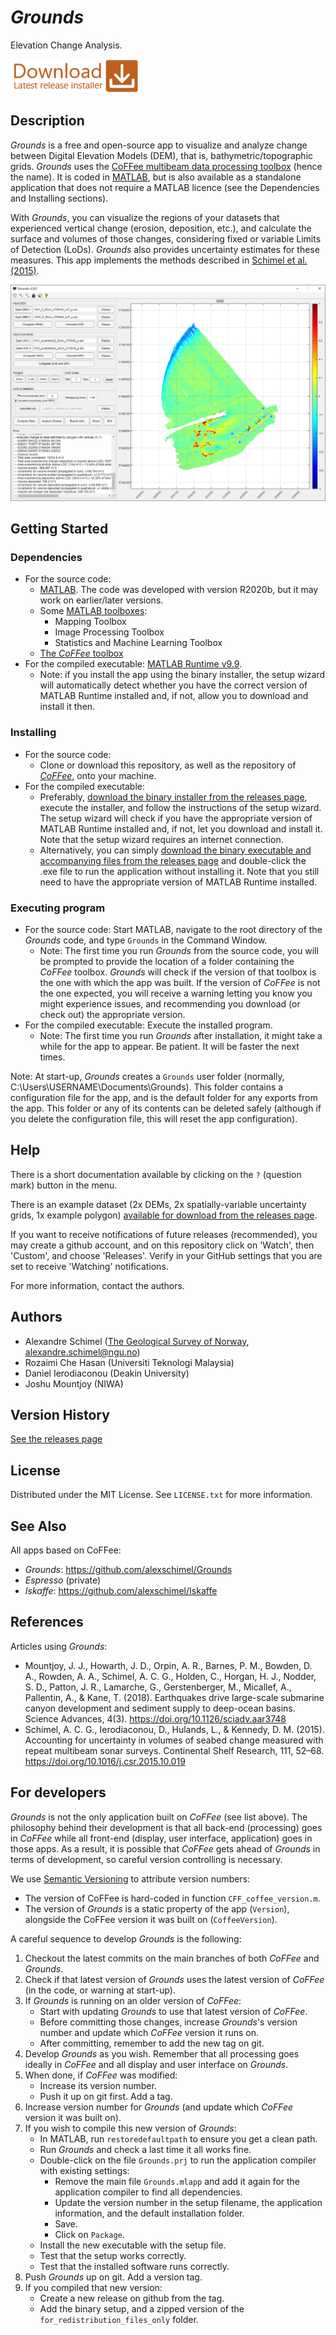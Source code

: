# *Grounds*

Elevation Change Analysis.

[![](https://github.com/alexschimel/Grounds/blob/main/Grounds_resources/download.png?raw=true)](https://github.com/alexschimel/Grounds/releases/download/v2.0.0/grounds_v200_setup.exe)

## Description

*Grounds* is a free and open-source app to visualize and analyze change between Digital Elevation Models (DEM), that is, bathymetric/topographic grids. *Grounds* uses the [CoFFee multibeam data processing toolbox](https://github.com/alexschimel/CoFFee) (hence the name). It is coded in [MATLAB](https://www.mathworks.com/products/matlab.html), but is also available as a standalone application that does not require a MATLAB licence (see the Dependencies and Installing sections).

With *Grounds*, you can visualize the regions of your datasets that experienced vertical change (erosion, deposition, etc.), and calculate the surface and volumes of those changes, considering fixed or variable Limits of Detection (LoDs). *Grounds* also provides uncertainty estimates for these measures. This app implements the methods described in [Schimel et al. (2015)](https://doi.org/10.1016/j.csr.2015.10.019).

![](https://github.com/alexschimel/Grounds/blob/main/Grounds_resources/screenshots/Grounds_example.png?raw=true)

## Getting Started

### Dependencies

* For the source code:
  * [MATLAB](https://www.mathworks.com/products/matlab.html). The code was developed with version R2020b, but it may work on earlier/later versions.
  * Some [MATLAB toolboxes](https://www.mathworks.com/products.html):
    * Mapping Toolbox
    * Image Processing Toolbox
    * Statistics and Machine Learning Toolbox
  * [The *CoFFee* toolbox](https://github.com/alexschimel/CoFFee)
* For the compiled executable: [MATLAB Runtime v9.9](https://www.mathworks.com/products/compiler/matlab-runtime.html).
  * Note: if you install the app using the binary installer, the setup wizard will automatically detect whether you have the correct version of MATLAB Runtime installed and, if not, allow you to download and install it then.

### Installing

* For the source code: 
  * Clone or download this repository, as well as the repository of [*CoFFee*](https://github.com/alexschimel/CoFFee), onto your machine.
* For the compiled executable: 
  * Preferably, [download the binary installer from the releases page](https://github.com/alexschimel/Grounds/releases), execute the installer, and follow the instructions of the setup wizard. The setup wizard will check if you have the appropriate version of MATLAB Runtime installed and, if not, let you download and install it. Note that the setup wizard requires an internet connection.
  * Alternatively, you can simply [download the binary executable and accompanying files from the releases page](https://github.com/alexschimel/Grounds/releases) and double-click the .exe file to run the application without installing it. Note that you still need to have the appropriate version of MATLAB Runtime installed.

### Executing program

* For the source code: Start MATLAB, navigate to the root directory of the *Grounds* code, and type `Grounds` in the Command Window.
  * Note: The first time you run *Grounds* from the source code, you will be prompted to provide the location of a folder containing the *CoFFee* toolbox. *Grounds* will check if the version of that toolbox is the one with which the app was built. If the version of *CoFFee* is not the one expected, you will receive a warning letting you know you might experience issues, and recommending you download (or check out) the appropriate version.
* For the compiled executable: Execute the installed program.
  * Note: The first time you run *Grounds* after installation, it might take a while for the app to appear. Be patient. It will be faster the next times.

Note: At start-up, *Grounds* creates a `Grounds` user folder (normally, C:\Users\USERNAME\Documents\Grounds). This folder contains a configuration file for the app, and is the default folder for any exports from the app. This folder or any of its contents can be deleted safely (although if you delete the configuration file, this will reset the app configuration).

## Help

There is a short documentation available by clicking on the `?` (question mark) button in the menu.

There is an example dataset (2x DEMs, 2x spatially-variable uncertainty grids, 1x example polygon) [available for download from the releases page](https://github.com/alexschimel/Grounds/releases).

If you want to receive notifications of future releases (recommended), you may create a github account, and on this repository click on 'Watch', then 'Custom', and choose 'Releases'. Verify in your GitHub settings that you are set to receive 'Watching' notifications.

For more information, contact the authors.

## Authors

* Alexandre Schimel ([The Geological Survey of Norway](https://www.ngu.no), alexandre.schimel@ngu.no)
* Rozaimi Che Hasan (Universiti Teknologi Malaysia)
* Daniel Ierodiaconou (Deakin University)
* Joshu Mountjoy (NIWA)

## Version History

[See the releases page](https://github.com/alexschimel/Grounds/releases)

## License

Distributed under the MIT License. See `LICENSE.txt` for more information.

## See Also

All apps based on CoFFee:
* *Grounds*: https://github.com/alexschimel/Grounds
* *Espresso* (private)
* *Iskaffe*: https://github.com/alexschimel/Iskaffe

## References 

Articles using *Grounds*:
* Mountjoy, J. J., Howarth, J. D., Orpin, A. R., Barnes, P. M., Bowden, D. A., Rowden, A. A., Schimel, A. C. G., Holden, C., Horgan, H. J., Nodder, S. D., Patton, J. R., Lamarche, G., Gerstenberger, M., Micallef, A., Pallentin, A., & Kane, T. (2018). Earthquakes drive large-scale submarine canyon development and sediment supply to deep-ocean basins. Science Advances, 4(3). https://doi.org/10.1126/sciadv.aar3748
* Schimel, A. C. G., Ierodiaconou, D., Hulands, L., & Kennedy, D. M. (2015). Accounting for uncertainty in volumes of seabed change measured with repeat multibeam sonar surveys. Continental Shelf Research, 111, 52–68. https://doi.org/10.1016/j.csr.2015.10.019

## For developers

*Grounds* is not the only application built on *CoFFee* (see list above). The philosophy behind their development is that all back-end (processing) goes in *CoFFee* while all front-end (display, user interface, application) goes in those apps. As a result, it is possible that *CoFFee* gets ahead of *Grounds* in terms of development, so careful version controlling is necessary.

We use [Semantic Versioning](https://semver.org/) to attribute version numbers:
* The version of CoFFee is hard-coded in function `CFF_coffee_version.m`.
* The version of *Grounds* is a static property of the app (`Version`), alongside the CoFFee version it was built on (`CoffeeVersion`).

A careful sequence to develop *Grounds* is the following:

1. Checkout the latest commits on the main branches of both *CoFFee* and *Grounds*.
2. Check if that latest version of *Grounds* uses the latest version of *CoFFee* (in the code, or warning at start-up). 
3. If *Grounds* is running on an older version of *CoFFee*:
    * Start with updating *Grounds* to use that latest version of *CoFFee*.
    * Before committing those changes, increase *Grounds*'s version number and update which *CoFFee* version it runs on. 
    * After committing, remember to add the new tag on git.
4. Develop *Grounds* as you wish. Remember that all processing goes ideally in *CoFFee* and all display and user interface on *Grounds*.
5. When done, if *CoFFee* was modified:
    * Increase its version number.
    * Push it up on git first. Add a tag.
6. Increase version number for *Grounds* (and update which *CoFFee* version it was built on).
7. If you wish to compile this new version of *Grounds*:
    * In MATLAB, run `restoredefaultpath` to ensure you get a clean path. 
    * Run *Grounds* and check a last time it all works fine.
    * Double-click on the file `Grounds.prj` to run the application compiler with existing settings:
      * Remove the main file `Grounds.mlapp` and add it again for the application compiler to find all dependencies.
      * Update the version number in the setup filename, the application information, and the default installation folder.
      * Save.
      * Click on `Package`.
    * Install the new executable with the setup file.
    * Test that the setup works correctly.
    * Test that the installed software runs correctly.
8. Push *Grounds* up on git. Add a version tag.
9. If you compiled that new version:
    * Create a new release on github from the tag. 
    * Add the binary setup, and a zipped version of the `for_redistribution_files_only` folder.
